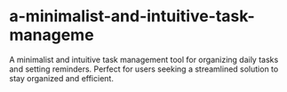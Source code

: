 # a-minimalist-and-intuitive-task-manageme
A minimalist and intuitive task management tool for organizing daily tasks and setting reminders. Perfect for users seeking a streamlined solution to stay organized and efficient.

